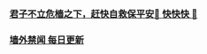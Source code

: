 
 ### &nbsp;&nbsp;&nbsp;&nbsp; [君子不立危樯之下，赶快自救保平安🍎 快快快 📩](https://github.com/pwgy/td/blob/master/README.md)

 ### &nbsp;&nbsp;&nbsp;&nbsp; [墙外禁闻 每日更新](https://github.com/pwgy/pw2/blob/master/README.md) 
